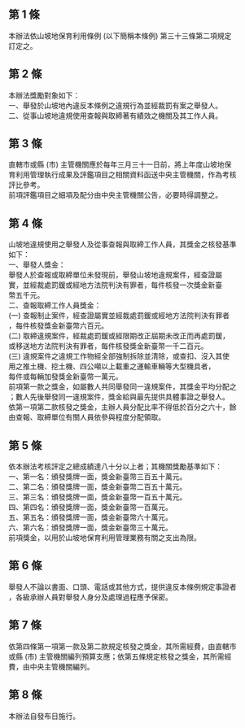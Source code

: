 第 1 條
-------
本辦法依山坡地保育利用條例 (以下簡稱本條例) 第三十三條第二項規定  
訂定之。

第 2 條
-------
本辦法獎勵對象如下：                                          
一、舉發於山坡地內違反本條例之違規行為並經裁罰有案之舉發人。  
二、從事山坡地違規使用查報與取締著有績效之機關及其工作人員。

第 3 條
-------
直轄市或縣 (市) 主管機關應於每年三月三十一日前，將上年度山坡地保  
育利用管理執行成果及評鑑項目之相關資料函送中央主管機關，作為考核  
評比參考。                                                        
前項評鑑項目之細項及配分由中央主管機關公告，必要時得調整之。

第 4 條
-------
山坡地違規使用之舉發人及從事查報與取締工作人員，其獎金之核發基準  
如下：                                                            
一、舉發人獎金：                                                  
    舉發人於查報或取締單位未發現前，舉發山坡地違規案件，經查證屬  
    實，並經裁處罰鍰或經地方法院判決有罪者，每件核發一次獎金新臺  
    幣五千元。                                                    
二、查報取締工作人員獎金：                                        
 (一) 查報制止案件，經查證屬實並經裁處罰鍰或經地方法院判決有罪者  
      ，每件核發獎金新臺幣六百元。                                
 (二) 取締違規案件，經裁處罰鍰或經限期改正屆期未改正而再處罰鍰，  
      或移送地方法院判決有罪者，每件核發獎金新臺幣一千二百元。    
 (三) 違規案件之違規工作物經全部強制拆除並清除，或查扣、沒入其使  
      用之推土機、挖土機、四公噸以上載重之運輸車輛等大型機具者，  
      每件或每輛加發獎金新臺幣一萬元。                            
前項第一款之獎金，如屬數人共同舉發同一違規案件，其獎金平均分配之  
；數人先後舉發同一違規案件，獎金給與最先提供具體事證之舉發人。    
依第一項第二款核發之獎金，主辦人員分配比率不得低於百分之六十，餘  
由查報、取締單位有關人員依參與程度分配領取。

第 5 條
-------
依本辦法考核評定之總成績達八十分以上者；其機關獎勵基準如下：     
一、第一名：頒發獎牌一面，獎金新臺幣三百五十萬元。               
二、第二名：頒發獎牌一面，獎金新臺幣二百五十萬元。               
三、第三名：頒發獎牌一面，獎金新臺幣一百五十萬元。               
四、第四名：頒發獎牌一面，獎金新臺幣一百萬元。                   
五、第五名：頒發獎牌一面，獎金新臺幣六十萬元。                   
六、第六名：頒發獎牌一面，獎金新臺幣三十萬元。                   
前項獎金，以用於山坡地保育利用管理業務有關之支出為限。

第 6 條
-------
舉發人不論以書面、口頭、電話或其他方式，提供違反本條例規定事證者  
，各級承辦人員對舉發人身分及處理過程應予保密。

第 7 條
-------
依第四條第一項第一款及第二款規定核發之獎金，其所需經費，由直轄市  
或縣 (市) 主管機關編列預算支應；依第五條規定核發之獎金，其所需經  
費，由中央主管機關編列。

第 8 條
-------
本辦法自發布日施行。

